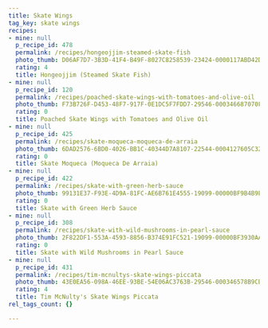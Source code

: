 ```yaml
---
title: Skate Wings
tag_key: skate wings
recipes:
- mine: null
  p_recipe_id: 478
  permalink: /recipes/hongeojjim-steamed-skate-fish
  photo_thumb: D06AF7D7-3B3D-41F4-B49F-8027C8258539-23424-0000117ABD42D6F0.jpg
  rating: 4
  title: Hongeojjim (Steamed Skate Fish)
- mine: null
  p_recipe_id: 120
  permalink: /recipes/poached-skate-wings-with-tomatoes-and-olive-oil
  photo_thumb: F73B726F-D453-48F7-917F-0E1DC5F7FDD7-29546-000346687070FE4D.jpg
  rating: 0
  title: Poached Skate Wings with Tomatoes and Olive Oil
- mine: null
  p_recipe_id: 425
  permalink: /recipes/skate-moqueca-moqueca-de-arraia
  photo_thumb: 6DAD2576-6BD0-4026-BB1C-40344D7A8107-22544-0004127605C324DC.jpg
  rating: 0
  title: Skate Moqueca (Moqueca De Arraia)
- mine: null
  p_recipe_id: 422
  permalink: /recipes/skate-with-green-herb-sauce
  photo_thumb: 99131E37-F93E-4D9A-81FC-AE6B761E4555-19099-00000BF9B4B9EBDA.jpg
  rating: 0
  title: Skate with Green Herb Sauce
- mine: null
  p_recipe_id: 308
  permalink: /recipes/skate-with-wild-mushrooms-in-pearl-sauce
  photo_thumb: 2F822DF1-553A-4593-8856-B374E91FC521-19099-00000BF3930AA982.jpg
  rating: 0
  title: Skate with Wild Mushrooms in Pearl Sauce
- mine: null
  p_recipe_id: 431
  permalink: /recipes/tim-mcnultys-skate-wings-piccata
  photo_thumb: 43E0EA56-098A-46EE-93BE-54E06AC3763B-29546-000346578B9CB522.jpg
  rating: 4
  title: Tim McNulty's Skate Wings Piccata
rel_tags_count: {}

---
```

